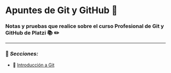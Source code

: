 # Apuntes de Git y GitHub :pushpin:

### Notas y pruebas que realice sobre el curso Profesional de Git y GitHub de Platzi :books: :pencil2:
---
### :bookmark: *Secciones:* 
- :open_file_folder: [Introducción a Git](.//Introduccion_Git//Apuntes.md)


